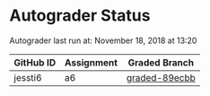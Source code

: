 # Autograder Status
Autograder last run at: November 18, 2018 at 13:20

| GitHub ID | Assignment | Graded Branch |
|-----------|------------|---------------|
| jessti6 | a6 | [graded-89ecbb](https://github.com/Fall2018COMP401-001/a6-jessti6/tree/graded-89ecbb) | 

